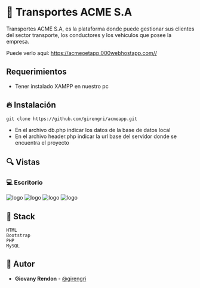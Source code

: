 #  🚛 Transportes ACME S.A

Transportes ACME S.A, es la plataforma donde puede gestionar sus clientes del sector transporte, los conductores y los vehiculos que posee la empresa.&nbsp; &nbsp; &nbsp;&nbsp;


Puede verlo aquí: <https://acmeoetapp.000webhostapp.com//>

## Requerimientos
- Tener instalado XAMPP en nuestro pc

## 🔥 Instalación

```shell
git clone https://github.com/girengri/acmeapp.git
```
- En el archivo db.php indicar los datos de la base de datos local
- En el archivo header.php indicar la url base del servidor donde se encuentra el proyecto

## 🔍 Vistas 

### 💻 Escritorio

![logo](https://res.cloudinary.com/girengri/image/upload/v1686363869/ACME/creis9olptjvvhsn70o2.png)
![logo](https://res.cloudinary.com/girengri/image/upload/v1686363869/ACME/rki7xevmbm7bfh5jeog4.png)
![logo](https://res.cloudinary.com/girengri/image/upload/v1686363869/ACME/wo6ercmn8cvucrrvrhwj.png)
![logo](https://res.cloudinary.com/girengri/image/upload/v1686363868/ACME/l8yaqak1iznuiygmbiz7.png)
 

## 📌 Stack

```shell
HTML
Bootstrap
PHP
MySQL
```

## 🌟 Autor

* **Giovany Rendon**  - [@girengri](https://github.com/girengri)
